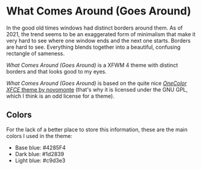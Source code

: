 # What Comes Around (Goes Around)

In the good old times windows had distinct borders around them. As of 2021, the
trend seems to be an exaggerated form of minimalism that make it very hard to
see where one window ends and the next one starts. Borders are hard to see.
Everything blends together into a beautiful, confusing rectangle of sameness.

*What Comes Around (Goes Around)* is a XFWM 4 theme with distinct borders and
that looks good to my eyes.

*What Comes Around (Goes Around)* is based on the quite nice [*OneColor XFCE*
theme by novomonte](https://www.xfce-look.org/p/1148918/) (that's why it is
licensed under the GNU GPL, which I think is an odd license for a theme).

## Colors

For the lack of a better place to store this information, these are the main
colors I used in the theme:

* Base blue: #4285F4
* Dark blue: #1d2839
* Light blue: #c9d3e3
